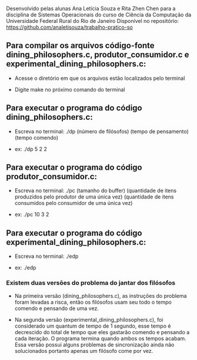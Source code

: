 Desenvolvido pelas alunas Ana Letícia Souza e Rita Zhen Chen para a disciplina de Sistemas Operacionais do curso de Ciência da Computação da Universidade Federal Rural do Rio de Janeiro
Disponível no repositório: https://github.com/analetisouza/trabalho-pratico-so

## Para compilar os arquivos código-fonte dining_philosophers.c, produtor_consumidor.c e experimental_dining_philosophers.c:

- Acesse o diretório em que os arquivos estão localizados pelo terminal

- Digite make no próximo comando do terminal


## Para executar o programa do código dining_philosophers.c:

- Escreva no terminal: ./dp (número de filósofos) (tempo de pensamento) (tempo comendo)

- ex: ./dp 5 2 2


## Para executar o programa do código produtor_consumidor.c:

- Escreva no terminal: ./pc (tamanho do buffer) (quantidade de itens produzidos pelo produtor de uma única vez) (quantidade de itens consumidos pelo consumidor de uma única vez)

- ex: ./pc 10 3 2


## Para executar o programa do código experimental_dining_philosophers.c:

- Escreva no terminal: ./edp

- ex: ./edp


### Existem duas versões do problema do jantar dos filósofos

- Na primeira versão (dining_philosophers.c), as instruções do problema foram levadas a risca, então os filósofos usam seu todo o tempo comendo e pensando de uma vez.

- Na segunda versão (experimental_dining_philosophers.c), foi considerado um quantum de tempo de 1 segundo, esse tempo é decrescido do total de tempo que eles gastarão comendo e pensando a cada iteração. O programa termina quando ambos os tempos acabam. Essa versão possui alguns problemas de sincronização ainda não solucionados portanto apenas um filósofo come por vez.
